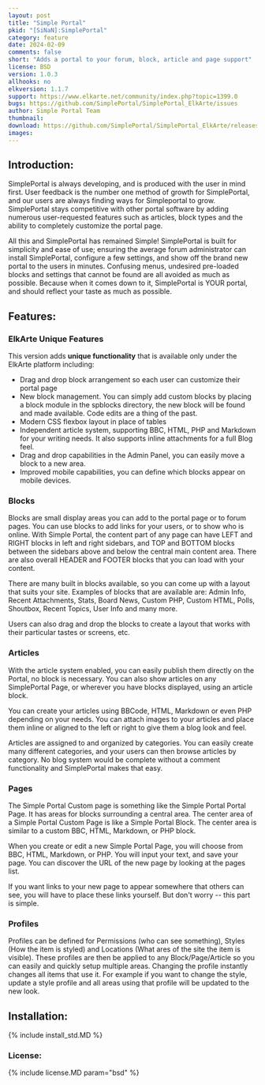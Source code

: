 ```yaml
---
layout: post
title: "Simple Portal"
pkid: "[SiNaN]:SimplePortal"
category: feature
date: 2024-02-09
comments: false
short: "Adds a portal to your forum, block, article and page support"
license: BSD
version: 1.0.3
allhooks: no
elkversion: 1.1.7
support: https://www.elkarte.net/community/index.php?topic=1399.0
bugs: https://github.com/SimplePortal/SimplePortal_ElkArte/issues
author: Simple Portal Team
thumbnail:
download: https://github.com/SimplePortal/SimplePortal_ElkArte/releases/download/1.0.3/elk_simple_portal-1.0.3.zip
images:
---
```


## Introduction:
SimplePortal is always developing, and is produced with the user in mind first. User feedback is the number one method of growth for SimplePortal, and our users are always finding ways for Simpleportal to grow. SimplePortal stays competitive with other portal software by adding numerous user-requested features such as articles, block types and the ability to completely customize the portal page.

All this and SimplePortal has remained Simple! SimplePortal is built for simplicity and ease of use; ensuring the average forum administrator can install SimplePortal, configure a few settings, and show off the brand new portal to the users in minutes. Confusing menus, undesired pre-loaded blocks and settings that cannot be found are all avoided as much as possible. Because when it comes down to it, SimplePortal is YOUR portal, and should reflect your taste as much as possible.

## Features:
### ElkArte Unique Features
This version adds **unique functionality** that is available only under the ElkArte platform including:

- Drag and drop block arrangement so each user can customize their portal page
- New block management.  You can simply add custom blocks by placing a block module in the spblocks directory, the new block will be found and made available. Code edits are a thing of the past.
- Modern CSS flexbox layout in place of tables
- Independent article system, supporting BBC, HTML, PHP and Markdown for your writing needs.  It also supports inline attachments for a full Blog feel.
- Drag and drop capabilities in the Admin Panel, you can easily move a block to a new area.
- Improved mobile capabilities, you can define which blocks appear on mobile devices.

### Blocks
Blocks are small display areas you can add to the portal page or to forum pages. You can use blocks to add links for your users, or to show who is online. With Simple Portal, the content part of any page can have LEFT and RIGHT blocks in left and right sidebars, and TOP and BOTTOM blocks between the sidebars above and below the central main content area. There are also overall HEADER and FOOTER blocks that you can load with your content.

There are many built in blocks available, so you can come up with a layout that suits your site. Examples of blocks that are available are: Admin Info, Recent Attachments, Stats, Board News, Custom PHP, Custom HTML, Polls, Shoutbox, Recent Topics, User Info and many more.

Users can also drag and drop the blocks to create a layout that works with their particular tastes or screens, etc.

### Articles
With the article system enabled, you can easily publish them directly on the Portal, no block is necessary. You can also show articles on any SimplePortal Page, or wherever you have blocks displayed, using an article block.

You can create your articles using BBCode, HTML, Markdown or even PHP depending on your needs. You can attach images to your articles and place them inline or aligned to the left or right to give them a blog look and feel.

Articles are assigned to and organized by categories. You can easily create many different categories, and your users can then browse articles by category. No blog system would be complete without a comment functionality and SimplePortal makes that easy.

### Pages
The Simple Portal Custom page is something like the Simple Portal Portal Page. It has areas for blocks surrounding a central area. The center area of a Simple Portal Custom Page is like a Simple Portal Block. The center area is similar to a custom BBC, HTML, Markdown, or PHP block.

When you create or edit a new Simple Portal Page, you will choose from BBC, HTML, Markdown, or PHP. You will input your text, and save your page. You can discover the URL of the new page by looking at the pages list.

If you want links to your new page to appear somewhere that others can see, you will have to place these links yourself. But don't worry -- this part is simple.

### Profiles
Profiles can be defined for Permissions (who can see something), Styles (How the item is styled) and Locations (What ares of the site the item is visible).  These profiles are then be applied to any Block/Page/Article so you can easily and quickly setup multiple areas.  Changing the profile instantly changes all items that use it.  For example if you want to change the style, update a style profile and all areas using that profile will be updated to the new look.

## Installation:
{% include install_std.MD %}

### License:
{% include license.MD param="bsd" %}
